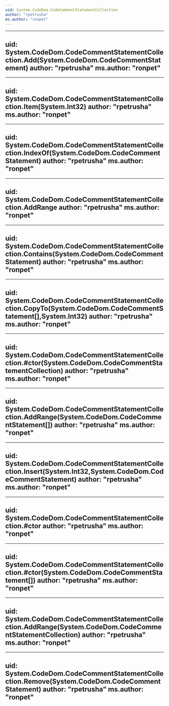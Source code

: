 ```yaml
---
uid: System.CodeDom.CodeCommentStatementCollection
author: "rpetrusha"
ms.author: "ronpet"
---
```


---
uid: System.CodeDom.CodeCommentStatementCollection.Add(System.CodeDom.CodeCommentStatement)
author: "rpetrusha"
ms.author: "ronpet"
---

---
uid: System.CodeDom.CodeCommentStatementCollection.Item(System.Int32)
author: "rpetrusha"
ms.author: "ronpet"
---

---
uid: System.CodeDom.CodeCommentStatementCollection.IndexOf(System.CodeDom.CodeCommentStatement)
author: "rpetrusha"
ms.author: "ronpet"
---

---
uid: System.CodeDom.CodeCommentStatementCollection.AddRange
author: "rpetrusha"
ms.author: "ronpet"
---

---
uid: System.CodeDom.CodeCommentStatementCollection.Contains(System.CodeDom.CodeCommentStatement)
author: "rpetrusha"
ms.author: "ronpet"
---

---
uid: System.CodeDom.CodeCommentStatementCollection.CopyTo(System.CodeDom.CodeCommentStatement[],System.Int32)
author: "rpetrusha"
ms.author: "ronpet"
---

---
uid: System.CodeDom.CodeCommentStatementCollection.#ctor(System.CodeDom.CodeCommentStatementCollection)
author: "rpetrusha"
ms.author: "ronpet"
---

---
uid: System.CodeDom.CodeCommentStatementCollection.AddRange(System.CodeDom.CodeCommentStatement[])
author: "rpetrusha"
ms.author: "ronpet"
---

---
uid: System.CodeDom.CodeCommentStatementCollection.Insert(System.Int32,System.CodeDom.CodeCommentStatement)
author: "rpetrusha"
ms.author: "ronpet"
---

---
uid: System.CodeDom.CodeCommentStatementCollection.#ctor
author: "rpetrusha"
ms.author: "ronpet"
---

---
uid: System.CodeDom.CodeCommentStatementCollection.#ctor(System.CodeDom.CodeCommentStatement[])
author: "rpetrusha"
ms.author: "ronpet"
---

---
uid: System.CodeDom.CodeCommentStatementCollection.AddRange(System.CodeDom.CodeCommentStatementCollection)
author: "rpetrusha"
ms.author: "ronpet"
---

---
uid: System.CodeDom.CodeCommentStatementCollection.Remove(System.CodeDom.CodeCommentStatement)
author: "rpetrusha"
ms.author: "ronpet"
---
